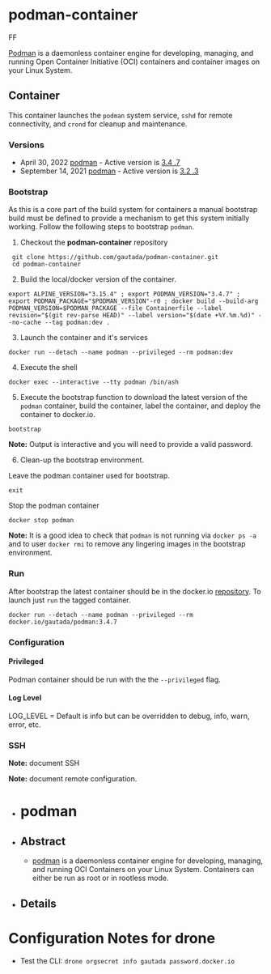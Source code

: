 # podman-container

FF

[Podman](https://podman.io) is a daemonless container engine for developing, managing, and running Open Container Initiative (OCI) containers and container images on your Linux System.  

## Container

This container launches the `podman` system service, `sshd` for remote connectivity, and `crond` for cleanup and maintenance.
 
### Versions

- April 30, 2022 [podman](https://podman.io/releases/) - Active version is [3.4 .7](https://pkgs.alpinelinux.org/packages?name=podman&branch=3.15)
- September 14, 2021 [podman](https://podman.io/releases/) - Active version is [3.2 .3](https://pkgs.alpinelinux.org/packages?name=podman&branch=edge)

### Bootstrap

As this is a core part of the build system for containers a manual bootstrap build must be defined to provide a mechanism to get this system initially working. Follow the following steps to bootstrap `podman`.

1. Checkout the **podman-container** repository
```
 git clone https://github.com/gautada/podman-container.git
 cd podman-container
```

2. Build the local/docker version of the container.
```
export ALPINE_VERSION="3.15.4" ; export PODMAN_VERSION="3.4.7" ; export PODMAN_PACKAGE="$PODMAN_VERSION"-r0 ; docker build --build-arg PODMAN_VERSION=$PODMAN_PACKAGE --file Containerfile --label revision="$(git rev-parse HEAD)" --label version="$(date +%Y.%m.%d)" --no-cache --tag podman:dev .
```

3. Launch the container and it's services
```
docker run --detach --name podman --privileged --rm podman:dev
```

4. Execute the shell
```
docker exec --interactive --tty podman /bin/ash
```

5. Execute the bootstrap function to download the latest version of the `podman` container, build the container, label the container, and deploy the container to docker.io.
```
bootstrap
```
**Note:** Output is interactive and you will need to provide a valid password.

6. Clean-up the bootstrap environment.

Leave the podman container used for bootstrap.
```
exit
```

Stop the podman container
```
docker stop podman
```

**Note:** It is a good idea to check that `podman` is not running via `docker ps -a` and to user `docker rmi` to remove any lingering images in the bootstrap environment.

### Run

After bootstrap the latest container should be in the docker.io [repository](https://hub.docker.com/repository/docker/gautada/podman/general). To launch just `run` the tagged container.

```
docker run --detach --name podman --privileged --rm docker.io/gautada/podman:3.4.7
``` 

### Configuration

#### Privileged

Podman container should be run with the the `--privileged` flag. 

#### Log Level

LOG_LEVEL = Default is info but can be overridden to debug, info, warn, error, etc. 

### SSH

**Note:** document SSH

**Note:** document remote configuration.    
 

- # podman
- ## Abstract
	- [podman](https://podman.io) is a daemonless container engine for developing, managing, and running OCI Containers on your Linux System. Containers can either be run as root or in rootless mode.
- ## Details

# Configuration Notes for drone

- Test the CLI: `drone orgsecret info gautada password.docker.io`

